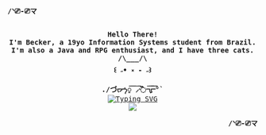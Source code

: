 <p align="left"><strong><samp>/ᐠ⎚-⎚マ</samp></strong></p>
<p align="center">
    <samp><br>
        <b>
            Hello There!
            <br>
            I'm Becker, a 19yo Information Systems
            student from Brazil.
            I'm also a Java and RPG enthusiast, and I have three cats.
            <br>
            /\___/\ <br>
            ꒰ ˶• ༝ - ˶꒱ <br>
            ./づᡕᠵ᠊ᡃ࡚ࠢ࠘ ⸝່ࠡࠣ᠊߯᠆ࠣ࠘ᡁࠣ࠘᠊᠊°`
            <br>
        </b>
        <a href="https://git.io/typing-svg"><img
                src="https://readme-typing-svg.herokuapp.com?font=Fira+Code&pause=1000&color=3A78AB&center=true&vCenter=true&random=false&width=200&lines=%2F%2F+no+comment"
                alt="Typing SVG" /></a>
        <br>
        <img
            src="https://skillicons.dev/icons?i=java,javascript,c,cpp,nodejs,figma,bootstrap,react,postgres,vscode,discord,notion&perline=4">
        <br>
    </samp>
</p>


<p align="right"><strong><samp>/ᐠ⎚-⎚マ</samp></strong></p>
